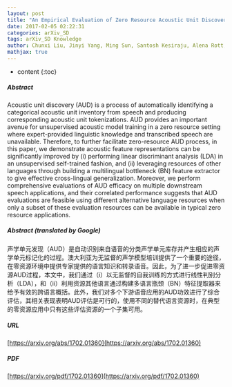 ```yaml
---
layout: post
title: "An Empirical Evaluation of Zero Resource Acoustic Unit Discovery"
date: 2017-02-05 02:22:31
categories: arXiv_SD
tags: arXiv_SD Knowledge
author: Chunxi Liu, Jinyi Yang, Ming Sun, Santosh Kesiraju, Alena Rott, Lucas Ondel, Pegah Ghahremani, Najim Dehak, Lukas Burget, Sanjeev Khudanpur
mathjax: true
---
```


* content
{:toc}

##### Abstract
Acoustic unit discovery (AUD) is a process of automatically identifying a categorical acoustic unit inventory from speech and producing corresponding acoustic unit tokenizations. AUD provides an important avenue for unsupervised acoustic model training in a zero resource setting where expert-provided linguistic knowledge and transcribed speech are unavailable. Therefore, to further facilitate zero-resource AUD process, in this paper, we demonstrate acoustic feature representations can be significantly improved by (i) performing linear discriminant analysis (LDA) in an unsupervised self-trained fashion, and (ii) leveraging resources of other languages through building a multilingual bottleneck (BN) feature extractor to give effective cross-lingual generalization. Moreover, we perform comprehensive evaluations of AUD efficacy on multiple downstream speech applications, and their correlated performance suggests that AUD evaluations are feasible using different alternative language resources when only a subset of these evaluation resources can be available in typical zero resource applications.

##### Abstract (translated by Google)
声学单元发现（AUD）是自动识别来自语音的分类声学单元库存并产生相应的声学单元标记化的过程。澳大利亚为无监督的声学模型培训提供了一个重要的途径，在零资源环境中提供专家提供的语言知识和转录语音。因此，为了进一步促进零资源AUD过程，本文中，我们通过（i）以无监督的自我训练的方式进行线性判别分析（LDA），和（ii）利用资源其他语言通过构建多语言瓶颈（BN）特征提取器来给予有效的跨语言概括。此外，我们对多个下游语音应用的AUD功效进行了综合评估，其相关表现表明AUD评估是可行的，使用不同的替代语言资源时，在典型的零资源应用中只有这些评估资源的一个子集可用。

##### URL
[https://arxiv.org/abs/1702.01360](https://arxiv.org/abs/1702.01360)

##### PDF
[https://arxiv.org/pdf/1702.01360](https://arxiv.org/pdf/1702.01360)

